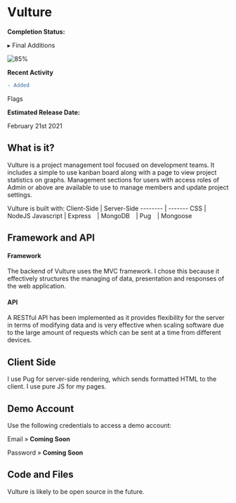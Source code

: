# Vulture

**Completion Status:** 

▸ Final Additions

![85%](https://progress-bar.dev/85) 

**Recent Activity**

```diff
- Added
```
Flags

**Estimated Release Date:**

February 21st 2021

## What is it?
Vulture is a project management tool focused on development teams. It includes a simple to use kanban board along with a page to view project statistics on graphs. Management sections for users with access roles of Admin or above are available to use to manage members and update project settings.

Vulture is built with:
Client-Side | Server-Side
-------- | -------
CSS | NodeJS
Javascript | Express
⠀| MongoDB
⠀| Pug
⠀| Mongoose

## Framework and API
#### Framework
The backend of Vulture uses the MVC framework. I chose this because it effectively structures the managing of data, presentation and responses of the web application.

#### API
A RESTful API has been implemented as it provides flexibility for the server in terms of modifying data and is very effective when scaling software due to the large amount of requests which can be sent at a time from different devices.

## Client Side
I use Pug for server-side rendering, which sends formatted HTML to the client. I use pure JS for my pages.

## Demo Account
Use the following credentials to access a demo account:

Email » **Coming Soon**

Password » **Coming Soon**

## Code and Files
Vulture is likely to be open source in the future.


